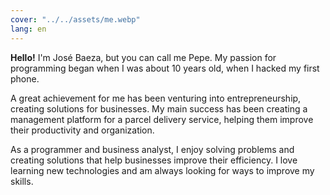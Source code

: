 ```yaml
---
cover: "../../assets/me.webp"
lang: en
---
```

**Hello!** I'm José Baeza, but you can call me Pepe. My passion for programming began when I was about 10 years old, when I hacked my first phone.

A great achievement for me has been venturing into entrepreneurship, creating solutions for businesses. My main success has been creating a management platform for a parcel delivery service, helping them improve their productivity and organization.

As a programmer and business analyst, I enjoy solving problems and creating solutions that help businesses improve their efficiency. I love learning new technologies and am always looking for ways to improve my skills.
